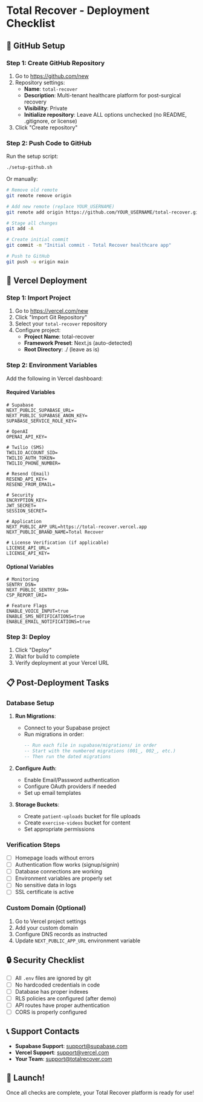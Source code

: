 # Total Recover - Deployment Checklist

## 🚀 GitHub Setup

### Step 1: Create GitHub Repository
1. Go to https://github.com/new
2. Repository settings:
   - **Name**: `total-recover`
   - **Description**: Multi-tenant healthcare platform for post-surgical recovery
   - **Visibility**: Private
   - **Initialize repository**: Leave ALL options unchecked (no README, .gitignore, or license)
3. Click "Create repository"

### Step 2: Push Code to GitHub
Run the setup script:
```bash
./setup-github.sh
```

Or manually:
```bash
# Remove old remote
git remote remove origin

# Add new remote (replace YOUR_USERNAME)
git remote add origin https://github.com/YOUR_USERNAME/total-recover.git

# Stage all changes
git add -A

# Create initial commit
git commit -m "Initial commit - Total Recover healthcare app"

# Push to GitHub
git push -u origin main
```

## 🔧 Vercel Deployment

### Step 1: Import Project
1. Go to https://vercel.com/new
2. Click "Import Git Repository"
3. Select your `total-recover` repository
4. Configure project:
   - **Project Name**: total-recover
   - **Framework Preset**: Next.js (auto-detected)
   - **Root Directory**: ./ (leave as is)

### Step 2: Environment Variables
Add the following in Vercel dashboard:

#### Required Variables
```
# Supabase
NEXT_PUBLIC_SUPABASE_URL=
NEXT_PUBLIC_SUPABASE_ANON_KEY=
SUPABASE_SERVICE_ROLE_KEY=

# OpenAI
OPENAI_API_KEY=

# Twilio (SMS)
TWILIO_ACCOUNT_SID=
TWILIO_AUTH_TOKEN=
TWILIO_PHONE_NUMBER=

# Resend (Email)
RESEND_API_KEY=
RESEND_FROM_EMAIL=

# Security
ENCRYPTION_KEY=
JWT_SECRET=
SESSION_SECRET=

# Application
NEXT_PUBLIC_APP_URL=https://total-recover.vercel.app
NEXT_PUBLIC_BRAND_NAME=Total Recover

# License Verification (if applicable)
LICENSE_API_URL=
LICENSE_API_KEY=
```

#### Optional Variables
```
# Monitoring
SENTRY_DSN=
NEXT_PUBLIC_SENTRY_DSN=
CSP_REPORT_URI=

# Feature Flags
ENABLE_VOICE_INPUT=true
ENABLE_SMS_NOTIFICATIONS=true
ENABLE_EMAIL_NOTIFICATIONS=true
```

### Step 3: Deploy
1. Click "Deploy"
2. Wait for build to complete
3. Verify deployment at your Vercel URL

## 📋 Post-Deployment Tasks

### Database Setup
1. **Run Migrations**:
   - Connect to your Supabase project
   - Run migrations in order:
     ```sql
     -- Run each file in supabase/migrations/ in order
     -- Start with the numbered migrations (001_, 002_, etc.)
     -- Then run the dated migrations
     ```

2. **Configure Auth**:
   - Enable Email/Password authentication
   - Configure OAuth providers if needed
   - Set up email templates

3. **Storage Buckets**:
   - Create `patient-uploads` bucket for file uploads
   - Create `exercise-videos` bucket for content
   - Set appropriate permissions

### Verification Steps
- [ ] Homepage loads without errors
- [ ] Authentication flow works (signup/signin)
- [ ] Database connections are working
- [ ] Environment variables are properly set
- [ ] No sensitive data in logs
- [ ] SSL certificate is active

### Custom Domain (Optional)
1. Go to Vercel project settings
2. Add your custom domain
3. Configure DNS records as instructed
4. Update `NEXT_PUBLIC_APP_URL` environment variable

## 🔒 Security Checklist
- [ ] All `.env` files are ignored by git
- [ ] No hardcoded credentials in code
- [ ] Database has proper indexes
- [ ] RLS policies are configured (after demo)
- [ ] API routes have proper authentication
- [ ] CORS is properly configured

## 📞 Support Contacts
- **Supabase Support**: support@supabase.com
- **Vercel Support**: support@vercel.com
- **Your Team**: support@totalrecover.com

## 🎉 Launch!
Once all checks are complete, your Total Recover platform is ready for use!